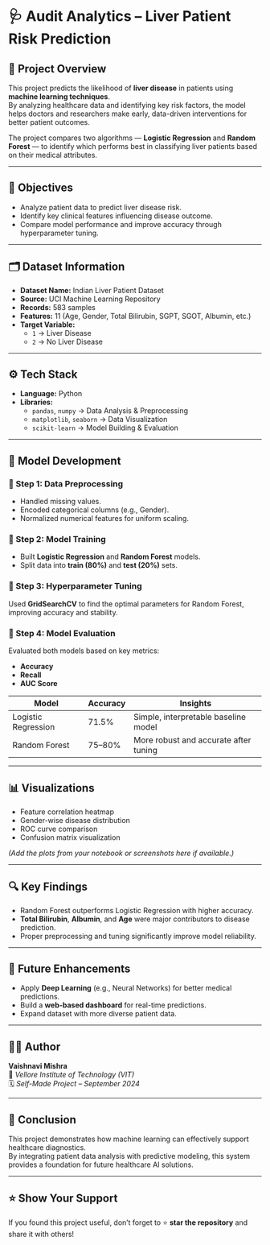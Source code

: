 # 🩺 Audit Analytics – Liver Patient Risk Prediction  

## 📘 Project Overview  
This project predicts the likelihood of **liver disease** in patients using **machine learning techniques**.  
By analyzing healthcare data and identifying key risk factors, the model helps doctors and researchers make early, data-driven interventions for better patient outcomes.  

The project compares two algorithms — **Logistic Regression** and **Random Forest** — to identify which performs best in classifying liver patients based on their medical attributes.  

---

## 🎯 Objectives  
- Analyze patient data to predict liver disease risk.  
- Identify key clinical features influencing disease outcome.  
- Compare model performance and improve accuracy through hyperparameter tuning.  

---

## 🗂️ Dataset Information  
- **Dataset Name:** Indian Liver Patient Dataset  
- **Source:** UCI Machine Learning Repository  
- **Records:** 583 samples  
- **Features:** 11 (Age, Gender, Total Bilirubin, SGPT, SGOT, Albumin, etc.)  
- **Target Variable:**  
  - `1` → Liver Disease  
  - `2` → No Liver Disease  

---

## ⚙️ Tech Stack  
- **Language:** Python  
- **Libraries:**  
  - `pandas`, `numpy` → Data Analysis & Preprocessing  
  - `matplotlib`, `seaborn` → Data Visualization  
  - `scikit-learn` → Model Building & Evaluation  

---

## 🧠 Model Development  

### 🔹 Step 1: Data Preprocessing  
- Handled missing values.  
- Encoded categorical columns (e.g., Gender).  
- Normalized numerical features for uniform scaling.  

### 🔹 Step 2: Model Training  
- Built **Logistic Regression** and **Random Forest** models.  
- Split data into **train (80%)** and **test (20%)** sets.  

### 🔹 Step 3: Hyperparameter Tuning  
Used **GridSearchCV** to find the optimal parameters for Random Forest, improving accuracy and stability.  

### 🔹 Step 4: Model Evaluation  
Evaluated both models based on key metrics:  
- **Accuracy**  
- **Recall**  
- **AUC Score**  

| Model | Accuracy | Insights |
|--------|-----------|----------|
| Logistic Regression | 71.5% | Simple, interpretable baseline model |
| Random Forest | 75–80% | More robust and accurate after tuning |

---

## 📊 Visualizations  
- Feature correlation heatmap  
- Gender-wise disease distribution  
- ROC curve comparison  
- Confusion matrix visualization  

*(Add the plots from your notebook or screenshots here if available.)*  

---

## 🔍 Key Findings  
- Random Forest outperforms Logistic Regression with higher accuracy.  
- **Total Bilirubin**, **Albumin**, and **Age** were major contributors to disease prediction.  
- Proper preprocessing and tuning significantly improve model reliability.  

---

## 🔮 Future Enhancements  
- Apply **Deep Learning** (e.g., Neural Networks) for better medical predictions.  
- Build a **web-based dashboard** for real-time predictions.  
- Expand dataset with more diverse patient data.  

---

## 👩‍💻 Author  
**Vaishnavi Mishra**  
📍 *Vellore Institute of Technology (VIT)*  
🗓️ *Self-Made Project – September 2024*  

---

## 🏁 Conclusion  
This project demonstrates how machine learning can effectively support healthcare diagnostics.  
By integrating patient data analysis with predictive modeling, this system provides a foundation for future healthcare AI solutions.  

---

## ⭐ Show Your Support  
If you found this project useful, don’t forget to ⭐ **star the repository** and share it with others!
